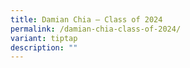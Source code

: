 ```yaml
---
title: Damian Chia – Class of 2024
permalink: /damian-chia-class-of-2024/
variant: tiptap
description: ""
---
```

